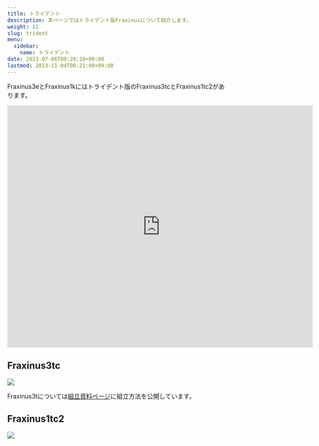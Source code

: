 ```yaml
---
title: トライデント
description: 本ページではトライデント版Fraxinusについて紹介します。
weight: 11
slug: trident
menu:
  sidebar:
    name: トライデント
date: 2023-07-06T09:28:10+09:00
lastmod: 2023-11-04T00:21:08+09:00
---
```


Fraxinus3eとFraxinus1kにはトライデント版のFraxinus3tcとFraxinus1tc2があります。

<iframe src="https://myhub.autodesk360.com/ue28e8020/shares/public/SH30dd5QT870c25f12fc444828dd5f1dc8e6?mode=embed" width="700" height="555" allowfullscreen="true" webkitallowfullscreen="true" mozallowfullscreen="true"  frameborder="0"></iframe>

## Fraxinus3tc

![](/images/Fraxinus3tc-photo-1.jpg)

Fraxinus3tについては[組立資料ページ](/docs/assembly/)に組立方法を公開しています。

## Fraxinus1tc2

![](/images/Fraxinus1tc2-photo-1.jpg)
